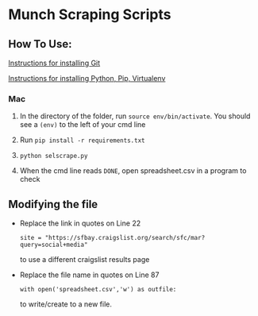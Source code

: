 # Munch Scraping Scripts

## How To Use:
[Instructions for installing Git](https://git-scm.com/book/en/v2/Getting-Started-Installing-Git)

[Instructions for installing Python, Pip, Virtualenv](http://www.pyladies.com/blog/Get-Your-Mac-Ready-for-Python-Programming/)
### Mac

1. In the directory of the folder, run `source env/bin/activate`. You should see a `(env)` to the left of your cmd line

2. Run `pip install -r requirements.txt`

3. `python selscrape.py`

4. When the cmd line reads `DONE`, open spreadsheet.csv in a program to check


## Modifying the file

- Replace the link in quotes on Line 22

	`site = "https://sfbay.craigslist.org/search/sfc/mar?query=social+media"`

	to use a different craigslist results page

- Replace the file name in quotes on Line 87
	
	`with open('spreadsheet.csv','w') as outfile:`

	to write/create to a new file.